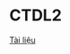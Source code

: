 # CTDL2

[Tài liệu](https://drive.google.com/drive/folders/1y6ZxoZgmH4ZU3d5Rl4syDk2xOe5imVe8?usp=sharing)
